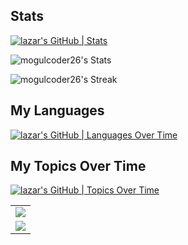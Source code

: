 ## Stats

[![lazar's GitHub | Stats](https://stats.quine.sh/lazar/github?theme=dark)](https://quine.sh)

![mogulcoder26's Stats](https://github-readme-stats.vercel.app/api?username=mogulcoder26&theme=vue-dark&show_icons=true&hide_border=false&count_private=true)

![mogulcoder26's Streak](https://github-readme-streak-stats.herokuapp.com/?user=mogulcoder26&theme=vue-dark&hide_border=false)
## My Languages

[![lazar's GitHub | Languages Over Time](https://stats.quine.sh/lazar/languages-over-time?theme=dark)](https://quine.sh)

## My Topics Over Time

[![lazar's GitHub | Topics Over Time](https://stats.quine.sh/lazar/topics-over-time?theme=light)](https://quine.sh)


<table align="center">
  <tr>
    <td colspan="2" align="center"><img src="https://github-readme-activity-graph.cyclic.app/graph?username=mogulcoder26&theme=xcode&hide_border=false&area=true&custom_title=Github%20Contribution%20Graph"></td>
  </tr>
  <tr>
    <td align="center"><img src="https://github-readme-stats.vercel.app/api/top-langs?username=mogulcoder26&show_icons=true&theme=dark&locale=en&layout=compact"/></td>
  </tr>
</table>
